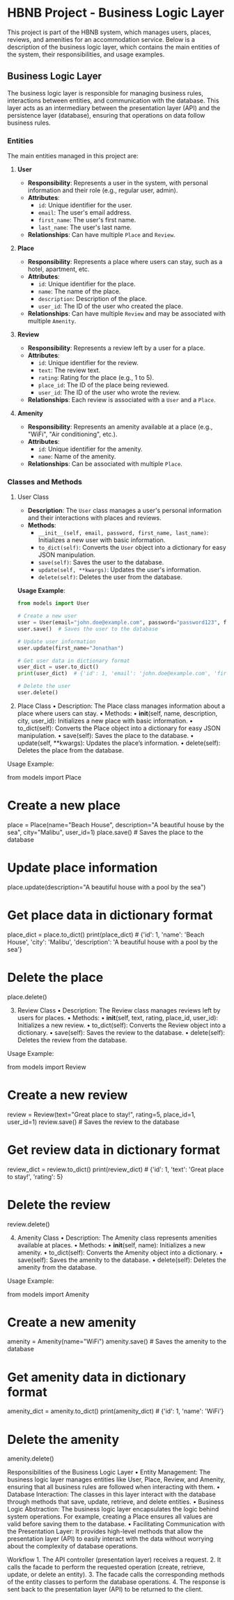 # HBNB Project - Business Logic Layer

This project is part of the HBNB system, which manages users, places, reviews, and amenities for an accommodation service. Below is a description of the business logic layer, which contains the main entities of the system, their responsibilities, and usage examples.

## Business Logic Layer

The business logic layer is responsible for managing business rules, interactions between entities, and communication with the database. This layer acts as an intermediary between the presentation layer (API) and the persistence layer (database), ensuring that operations on data follow business rules.

### Entities

The main entities managed in this project are:

1. **User**
   - **Responsibility**: Represents a user in the system, with personal information and their role (e.g., regular user, admin).
   - **Attributes**:
     - `id`: Unique identifier for the user.
     - `email`: The user's email address.
     - `first_name`: The user's first name.
     - `last_name`: The user's last name.
   - **Relationships**: Can have multiple `Place` and `Review`.

2. **Place**
   - **Responsibility**: Represents a place where users can stay, such as a hotel, apartment, etc.
   - **Attributes**:
     - `id`: Unique identifier for the place.
     - `name`: The name of the place.
     - `description`: Description of the place.
     - `user_id`: The ID of the user who created the place.
   - **Relationships**: Can have multiple `Review` and may be associated with multiple `Amenity`.

3. **Review**
   - **Responsibility**: Represents a review left by a user for a place.
   - **Attributes**:
     - `id`: Unique identifier for the review.
     - `text`: The review text.
     - `rating`: Rating for the place (e.g., 1 to 5).
     - `place_id`: The ID of the place being reviewed.
     - `user_id`: The ID of the user who wrote the review.
   - **Relationships**: Each review is associated with a `User` and a `Place`.

4. **Amenity**
   - **Responsibility**: Represents an amenity available at a place (e.g., "WiFi", "Air conditioning", etc.).
   - **Attributes**:
     - `id`: Unique identifier for the amenity.
     - `name`: Name of the amenity.
   - **Relationships**: Can be associated with multiple `Place`.

### Classes and Methods

1. User Class
   - **Description**: The `User` class manages a user's personal information and their interactions with places and reviews.
   - **Methods**:
     - `__init__(self, email, password, first_name, last_name)`: Initializes a new user with basic information.
     - `to_dict(self)`: Converts the `User` object into a dictionary for easy JSON manipulation.
     - `save(self)`: Saves the user to the database.
     - `update(self, **kwargs)`: Updates the user's information.
     - `delete(self)`: Deletes the user from the database.

   **Usage Example**:

   ```python
   from models import User

   # Create a new user
   user = User(email="john.doe@example.com", password="password123", first_name="John", last_name="Doe")
   user.save()  # Saves the user to the database

   # Update user information
   user.update(first_name="Jonathan")

   # Get user data in dictionary format
   user_dict = user.to_dict()
   print(user_dict)  # {'id': 1, 'email': 'john.doe@example.com', 'first_name': 'Jonathan'}

   # Delete the user
   user.delete()

2. Place Class
	•	Description: The Place class manages information about a place where users can stay.
	•	Methods:
	•	__init__(self, name, description, city, user_id): Initializes a new place with basic information.
	•	to_dict(self): Converts the Place object into a dictionary for easy JSON manipulation.
	•	save(self): Saves the place to the database.
	•	update(self, **kwargs): Updates the place’s information.
	•	delete(self): Deletes the place from the database.

Usage Example:

from models import Place

# Create a new place
place = Place(name="Beach House", description="A beautiful house by the sea", city="Malibu", user_id=1)
place.save()  # Saves the place to the database

# Update place information
place.update(description="A beautiful house with a pool by the sea")

# Get place data in dictionary format
place_dict = place.to_dict()
print(place_dict)  # {'id': 1, 'name': 'Beach House', 'city': 'Malibu', 'description': 'A beautiful house with a pool by the sea'}

# Delete the place
place.delete()

3. Review Class
	•	Description: The Review class manages reviews left by users for places.
	•	Methods:
	•	__init__(self, text, rating, place_id, user_id): Initializes a new review.
	•	to_dict(self): Converts the Review object into a dictionary.
	•	save(self): Saves the review to the database.
	•	delete(self): Deletes the review from the database.

Usage Example:

from models import Review

# Create a new review
review = Review(text="Great place to stay!", rating=5, place_id=1, user_id=1)
review.save()  # Saves the review to the database

# Get review data in dictionary format
review_dict = review.to_dict()
print(review_dict)  # {'id': 1, 'text': 'Great place to stay!', 'rating': 5}

# Delete the review
review.delete()

4. Amenity Class
	•	Description: The Amenity class represents amenities available at places.
	•	Methods:
	•	__init__(self, name): Initializes a new amenity.
	•	to_dict(self): Converts the Amenity object into a dictionary.
	•	save(self): Saves the amenity to the database.
	•	delete(self): Deletes the amenity from the database.

Usage Example:

from models import Amenity

# Create a new amenity
amenity = Amenity(name="WiFi")
amenity.save()  # Saves the amenity to the database

# Get amenity data in dictionary format
amenity_dict = amenity.to_dict()
print(amenity_dict)  # {'id': 1, 'name': 'WiFi'}

# Delete the amenity
amenity.delete()

Responsibilities of the Business Logic Layer
	•	Entity Management: The business logic layer manages entities like User, Place, Review, and Amenity, ensuring that all business rules are followed when interacting with them.
	•	Database Interaction: The classes in this layer interact with the database through methods that save, update, retrieve, and delete entities.
	•	Business Logic Abstraction: The business logic layer encapsulates the logic behind system operations. For example, creating a Place ensures all values are valid before saving them to the database.
	•	Facilitating Communication with the Presentation Layer: It provides high-level methods that allow the presentation layer (API) to easily interact with the data without worrying about the complexity of database operations.

Workflow
	1.	The API controller (presentation layer) receives a request.
	2.	It calls the facade to perform the requested operation (create, retrieve, update, or delete an entity).
	3.	The facade calls the corresponding methods of the entity classes to perform the database operations.
	4.	The response is sent back to the presentation layer (API) to be returned to the client.